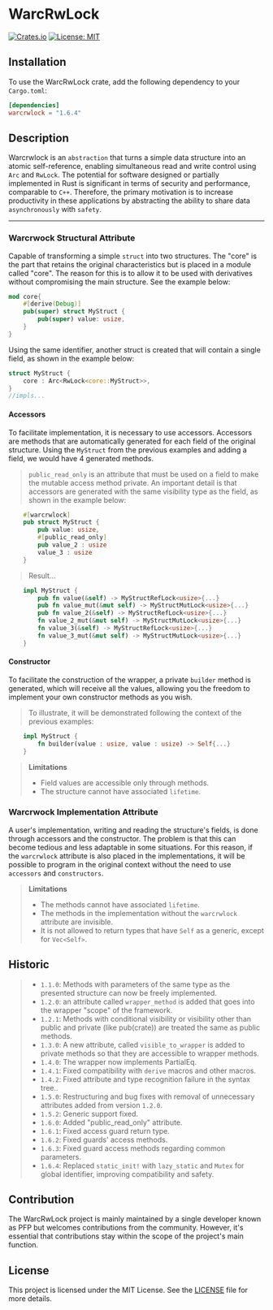 # WarcRwLock

[![Crates.io](https://img.shields.io/crates/v/warcrwlock.svg)](https://crates.io/crates/warcrwlock)
[![License: MIT](https://img.shields.io/badge/License-MIT-yellow.svg)](https://opensource.org/licenses/MIT)
## Installation

To use the WarcRwLock crate, add the following dependency to your `Cargo.toml`:

```toml
[dependencies]
warcrwlock = "1.6.4"
```
## Description
Warcrwlock is an ``abstraction`` that turns a simple data structure into an atomic self-reference, enabling simultaneous read and write control using ``Arc`` and ``RwLock``. The potential for software designed or partially implemented in Rust is significant in terms of security and performance, comparable to ``C++``. Therefore, the primary motivation is to increase productivity in these applications by abstracting the ability to share data ``asynchronously`` with ``safety``.

---

### Warcrwock Structural Attribute
Capable of transforming a simple `struct` into two structures. The "core" is the part that retains the original characteristics but is placed in a module called "core". The reason for this is to allow it to be used with derivatives without compromising the main structure. See the example below:
```rust
mod core{
    #[derive(Debug)]
    pub(super) struct MyStruct {
        pub(super) value: usize,
    }
}
```
Using the same identifier, another struct is created that will contain a single field, as shown in the example below:
~~~rust
struct MyStruct {
    core : Arc<RwLock<core::MyStruct>>,
}
//impls...
~~~

#### Accessors
To facilitate implementation, it is necessary to use accessors. Accessors are methods that are automatically generated for each field of the original structure. Using the `MyStruct` from the previous examples and adding a field, we would have 4 generated methods.
> `public_read_only` is an attribute that must be used on a field to make the mutable access method private.
>An important detail is that accessors are generated with the same visibility type as the field, as shown in the example below:
~~~rust
    #[warcrwlock]
    pub struct MyStruct {
        pub value: usize,
        #[public_read_only]
        pub value_2 : usize
        value_3 : usize
    }
~~~
>Result...

~~~rust
    impl MyStruct {
        pub fn value(&self) -> MyStructRefLock<usize>{...}
        pub fn value_mut(&mut self) -> MyStructMutLock<usize>{...}
        pub fn value_2(&self) -> MyStructRefLock<usize>{...}
        fn value_2_mut(&mut self) -> MyStructMutLock<usize>{...}
        fn value_3(&self) -> MyStructRefLock<usize>{...}
        fn value_3_mut(&mut self) -> MyStructMutLock<usize>{...}
    }
~~~

#### Constructor
To facilitate the construction of the wrapper, a private `builder` method is generated, which will receive all the values, allowing you the freedom to implement your own constructor methods as you wish.
> To illustrate, it will be demonstrated following the context of the previous examples:
~~~rust
    impl MyStruct {
        fn builder(value : usize, value : usize) -> Self{...}
    }
~~~

>**Limitations**
>* Field values are accessible only through methods.
>* The structure cannot have associated `lifetime`.

### Warcrwock Implementation Attribute
A user's implementation, writing and reading the structure's fields, is done through accessors and the constructor. The problem is that this can become tedious and less adaptable in some situations. For this reason, if the ``warcrwlock`` attribute is also placed in the implementations, it will be possible to program in the original context without the need to use ``accessors`` and ``constructors``.

>**Limitations**
>* The methods cannot have associated `lifetime`.
>* The methods in the implementation without the ``warcrwlock`` attribute are invisible.
>* It is not allowed to return types that have ``Self`` as a generic, except for ``Vec<Self>``.

## Historic
> * `1.1.0`: Methods with parameters of the same type as the presented structure can now be freely implemented.
> * `1.2.0`: an attribute called ``wrapper_method`` is added that goes into the wrapper "scope" of the framework.
> * `1.2.1`: Methods with conditional visibility or visibility other than public and private (like pub(crate)) are treated the same as public methods.
> * `1.3.0`: A new attribute, called ``visible_to_wrapper`` is added to private methods so that they are accessible to wrapper methods.
> * `1.4.0`: The wrapper now implements PartialEq.
> * `1.4.1`: Fixed compatibility with `derive` macros and other macros.
> * `1.4.2`: Fixed attribute and type recognition failure in the syntax tree..
> * `1.5.0`: Restructuring and bug fixes with removal of unnecessary attributes added from version `1.2.0`.
> * `1.5.2`: Generic support fixed.
> * `1.6.0`: Added "public_read_only" attribute.
> * `1.6.1`: Fixed access guard return type.
> * `1.6.2`: Fixed guards' access methods.
> * `1.6.3`: Fixed guard access methods regarding common parameters.
> * `1.6.4`: Replaced `static_init!` with `lazy_static` and   `Mutex` for global identifier, improving compatibility and safety.

## Contribution

The WarcRwLock project is mainly maintained by a single developer known as PFP but welcomes contributions from the community. However, it's essential that contributions stay within the scope of the project's main function.

## License

This project is licensed under the MIT License. See the [LICENSE](LICENSE) file for more details.